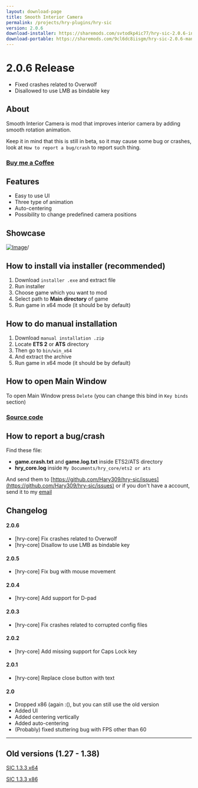 ```yaml
---
layout: download-page
title: Smooth Interior Camera
permalink: /projects/hry-plugins/hry-sic
version: 2.0.6
download-installer: https://sharemods.com/svtodkp4ic77/hry-sic-2.0.6-installer.zip.html
download-portable: https://sharemods.com/9cl6dc8iisgm/hry-sic-2.0.6-manual-installation.zip.html
---
```


# 2.0.6 Release
 - Fixed crashes related to Overwolf
 - Disallowed to use LMB as bindable key

## About

Smooth Interior Camera is mod that improves interior camera by adding smooth rotation animation.

Keep it in mind that this is still in beta, so it may cause some bug or crashes, look at `How to report a bug/crash` to report such thing.

### [Buy me a Coffee](https://ko-fi.com/hary309)

## Features

- Easy to use UI
- Three type of animation
- Auto-centering
- Possibility to change predefined camera positions

## Showcase

[![Image](http://img.youtube.com/vi/0xcGTXZpdXI/0.jpg)](http://www.youtube.com/watch?v=0xcGTXZpdXI)/

## How to install via installer (recommended)

1. Download `installer .exe` and extract file
1. Run installer
1. Choose game which you want to mod
1. Select path to **Main directory** of game
1. Run game in x64 mode (it should be by default)

## How to do manual installation

1. Download `manual installation .zip`
1. Locate **ETS 2** or **ATS** directory
1. Then go to `bin/win_x64`
1. And extract the archive
1. Run game in x64 mode (it should be by default)

## How to open Main Window

To open Main Window press `Delete` (you can change this bind in `Key binds` section)

### [Source code](https://github.com/Hary309/hry-sic)

## How to report a bug/crash

Find these file:

* **game.crash.txt** and **game.log.txt** inside ETS2/ATS directory
* **hry_core.log** inside `My Documents/hry_core/ets2 or ats`

And send them to [https://github.com/Hary309/hry-sic/issues](https://github.com/Hary309/hry-sic/issues) or if you don't have a account, send it to my [email](/contact)

## Changelog

#### 2.0.6
 - [hry-core] Fix crashes related to Overwolf
 - [hry-core] Disallow to use LMB as bindable key

#### 2.0.5

* [hry-core] Fix bug with mouse movement

#### 2.0.4

* [hry-core] Add support for D-pad

#### 2.0.3

* [hry-core] Fix crashes related to corrupted config files

#### 2.0.2

* [hry-core] Add missing support for Caps Lock key 

#### 2.0.1

* [hry-core] Replace close button with text

#### 2.0

* Dropped x86 (again :(), but you can still use the old version
* Added UI
* Added centering vertically
* Added auto-centering
* (Probably) fixed stuttering bug with FPS other than 60

---

## Old versions (1.27 - 1.38)

[SIC 1.3.3 x64](https://sharemods.com/4ctl3f5qmnma/sic_x64_1.3.3.zip.html)

[SIC 1.3.3 x86](https://sharemods.com/fb9i4me74qib/sic_x86_1.3.3.zip.html)
